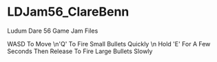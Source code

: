 # LDJam56_ClareBenn
 Ludum Dare 56 Game Jam Files

 WASD To Move
 \n'Q' To Fire Small Bullets Quickly
\n Hold 'E' For A Few Seconds Then Release To Fire Large Bullets Slowly
